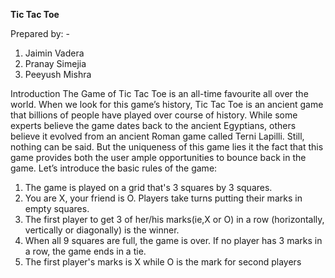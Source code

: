 **Tic Tac Toe**
	
Prepared by: -
1.	Jaimin Vadera 
2.	Pranay Simejia 
3.	Peeyush Mishra 

Introduction
The Game of Tic Tac Toe is an all-time favourite all over the world. When we look for this game’s history, Tic Tac Toe is an ancient game that billions of people have played over course of history. While some experts believe the game dates back to the ancient Egyptians, others believe it evolved from an ancient Roman game called Terni Lapilli. Still, nothing can be said.
But the uniqueness of this game lies it the fact that this game provides both the user ample opportunities to bounce back in the game. 
Let’s introduce the basic rules of the game:

1. The game is played on a grid that's 3 squares by 3 squares.
2. You are X, your friend is O. Players take turns putting their marks in empty squares.
3. The first player to get 3 of her/his marks(ie,X or O) in a row (horizontally, vertically or diagonally) is the winner.
4. When all 9 squares are full, the game is over. If no player has 3 marks in a row, the game ends in a tie.
5. The first player's marks is X while O is the mark for second players








